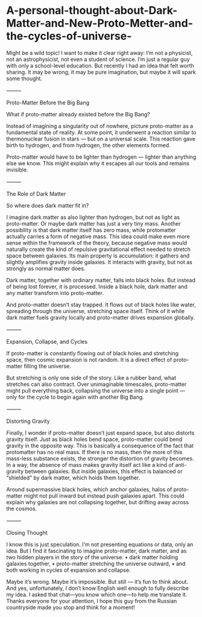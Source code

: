 # A-personal-thought-about-Dark-Matter-and-New-Proto-Metter-and-the-cycles-of-universe-
Might be a wild topic!
I want to make it clear right away: I’m not a physicist, not an astrophysicist, not even a student of science. I’m just a regular guy with only a school-level education. But recently I had an idea that felt worth sharing. It may be wrong, it may be pure imagination, but maybe it will spark some thought.

⸻

Proto-Matter Before the Big Bang

What if proto-matter already existed before the Big Bang?

Instead of imagining a singularity out of nowhere, picture proto-matter as a fundamental state of reality. At some point, it underwent a reaction similar to thermonuclear fusion in stars — but on a universal scale. This reaction gave birth to hydrogen, and from hydrogen, the other elements formed.

Proto-matter would have to be lighter than hydrogen — lighter than anything else we know. This might explain why it escapes all our tools and remains invisible.

⸻

The Role of Dark Matter

So where does dark matter fit in?

I imagine dark matter as also lighter than hydrogen, but not as light as proto-matter. Or maybe dark matter has just a very tiny mass. Another possibility is that dark matter itself has zero mass, while protomatter actually carries a form of negative mass. This idea could make even more sense within the framework of the theory, because negative mass would naturally create the kind of repulsive gravitational effect needed to stretch space between galaxies. Its main property is accumulation: it gathers and slightly amplifies gravity inside galaxies. It interacts with gravity, but not as strongly as normal matter does.

Dark matter, together with ordinary matter, falls into black holes. But instead of being lost forever, it is processed. Inside a black hole, dark matter and any matter transform into proto-matter.

And proto-matter doesn’t stay trapped. It flows out of black holes like water, spreading through the universe, stretching space itself.
Think of it while dark matter fuels gravity locally and proto-matter drives expansion globally.

⸻

Expansion, Collapse, and Cycles

If proto-matter is constantly flowing out of black holes and stretching space, then cosmic expansion is not random. It is a direct effect of proto-matter filling the universe.

But stretching is only one side of the story. Like a rubber band, what stretches can also contract. Over unimaginable timescales, proto-matter might pull everything back, collapsing the universe into a single point — only for the cycle to begin again with another Big Bang.

⸻

Distorting Gravity

Finally, I wonder if proto-matter doesn’t just expand space, but also distorts gravity itself. Just as black holes bend space, proto-matter could bend gravity in the opposite way. This is basically a consequence of the fact that protomatter has no real mass. If there is no mass, then the more of this mass-less substance exists, the stronger the distortion of gravity becomes. In a way, the absence of mass makes gravity itself act like a kind of anti-gravity between galaxies. But inside galaxies, this effect is balanced or “shielded” by dark matter, which holds them together.

Around supermassive black holes, which anchor galaxies, halos of proto-matter might not pull inward but instead push galaxies apart. This could explain why galaxies are not collapsing together, but drifting away across the cosmos.

⸻

Closing Thought

I know this is just speculation. I’m not presenting equations or data, only an idea. But I find it fascinating to imagine proto-matter, dark matter, and as two hidden players in the story of the universe:
	•	dark matter holding galaxies together,
	•	proto-matter stretching the universe outward,
	•	and both working in cycles of expansion and collapse.

Maybe it’s wrong. Maybe it’s impossible. But still — it’s fun to think about. And yes, unfortunately, I don’t know English well enough to fully describe my idea. I asked that chat—you know which one—to help me translate it. Thanks everyone for your attention, I hope this guy from the Russian countryside made you stop and think for a moment!
